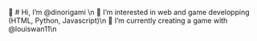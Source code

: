 👋 # Hi, I’m @dinorigami \n
👀 I’m interested in web and game developping (HTML, Python, Javascript)\n
🌱 I’m currently creating a game with @louiswan11\n
<!---
dinorigami-sleurpys/dinorigami-sleurpys is a ✨ special ✨ repository because its `README.md` (this file) appears on your GitHub profile.
You can click the Preview link to take a look at your changes.
--->
